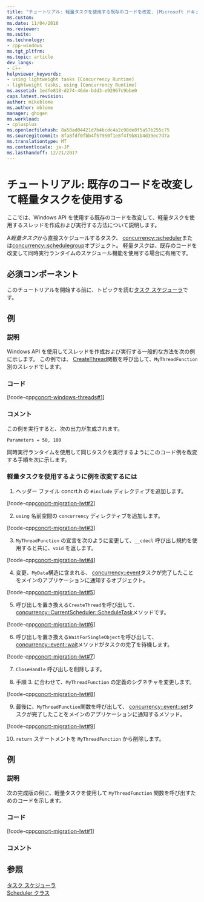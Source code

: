 ```yaml
---
title: "チュートリアル: 軽量タスクを使用する既存のコードを改変. |Microsoft ドキュメント"
ms.custom: 
ms.date: 11/04/2016
ms.reviewer: 
ms.suite: 
ms.technology:
- cpp-windows
ms.tgt_pltfrm: 
ms.topic: article
dev_langs:
- C++
helpviewer_keywords:
- using lightweight tasks [Concurrency Runtime]
- lightweight tasks, using [Concurrency Runtime]
ms.assetid: 1edfe818-d274-46de-bdd3-e92967c9bbe0
caps.latest.revision: 
author: mikeblome
ms.author: mblome
manager: ghogen
ms.workload:
- cplusplus
ms.openlocfilehash: 8a50ad04421d7b4bcdc4a2c98de8f5a57b255c75
ms.sourcegitcommit: 8fa8fdf0fbb4f57950f1e8f4f9b81b4d39ec7d7a
ms.translationtype: MT
ms.contentlocale: ja-JP
ms.lasthandoff: 12/21/2017
---
```

# <a name="walkthrough-adapting-existing-code-to-use-lightweight-tasks"></a>チュートリアル: 既存のコードを改変して軽量タスクを使用する
ここでは、Windows API を使用する既存のコードを改変して、軽量タスクを使用するスレッドを作成および実行する方法について説明します。  
  
 A*軽量タスク*から直接スケジュールするタスク、 [concurrency::scheduler](../../parallel/concrt/reference/scheduler-class.md)または[concurrency::schedulegroup](../../parallel/concrt/reference/schedulegroup-class.md)オブジェクト。 軽量タスクは、既存のコードを改変して同時実行ランタイムのスケジュール機能を使用する場合に有用です。  
  
## <a name="prerequisites"></a>必須コンポーネント  
 このチュートリアルを開始する前に、トピックを読む[タスク スケジューラ](../../parallel/concrt/task-scheduler-concurrency-runtime.md)です。  
  
## <a name="example"></a>例  
  
### <a name="description"></a>説明  
 Windows API を使用してスレッドを作成および実行する一般的な方法を次の例に示します。 この例では、 [CreateThread](http://msdn.microsoft.com/library/windows/desktop/ms682453)関数を呼び出して、`MyThreadFunction`別のスレッドでします。  
  
### <a name="code"></a>コード  
 [!code-cpp[concrt-windows-threads#1](../../parallel/concrt/codesnippet/cpp/walkthrough-adapting-existing-code-to-use-lightweight-tasks_1.cpp)]  
  
### <a name="comments"></a>コメント  
 この例を実行すると、次の出力が生成されます。  
  
```Output  
Parameters = 50, 100  
```  
  
 同時実行ランタイムを使用して同じタスクを実行するようにこのコード例を改変する手順を次に示します。  
  
### <a name="to-adapt-the-example-to-use-a-lightweight-task"></a>軽量タスクを使用するように例を改変するには  
  
1.  ヘッダー ファイル concrt.h の `#include` ディレクティブを追加します。  
  
 [!code-cpp[concrt-migration-lwt#2](../../parallel/concrt/codesnippet/cpp/walkthrough-adapting-existing-code-to-use-lightweight-tasks_2.cpp)]  
  
2.  `using` 名前空間の `concurrency` ディレクティブを追加します。  
  
 [!code-cpp[concrt-migration-lwt#3](../../parallel/concrt/codesnippet/cpp/walkthrough-adapting-existing-code-to-use-lightweight-tasks_3.cpp)]  
  
3.  `MyThreadFunction` の宣言を次のように変更して、`__cdecl` 呼び出し規約を使用すると共に、`void` を返します。  
  
 [!code-cpp[concrt-migration-lwt#4](../../parallel/concrt/codesnippet/cpp/walkthrough-adapting-existing-code-to-use-lightweight-tasks_4.cpp)]  
  
4.  変更、`MyData`構造に含まれる、 [concurrency::event](../../parallel/concrt/reference/event-class.md)タスクが完了したことをメインのアプリケーションに通知するオブジェクト。  
  
 [!code-cpp[concrt-migration-lwt#5](../../parallel/concrt/codesnippet/cpp/walkthrough-adapting-existing-code-to-use-lightweight-tasks_5.cpp)]  
  
5.  呼び出しを置き換える`CreateThread`を呼び出して、 [concurrency::CurrentScheduler::ScheduleTask](reference/currentscheduler-class.md#scheduletask)メソッドです。  

  
 [!code-cpp[concrt-migration-lwt#6](../../parallel/concrt/codesnippet/cpp/walkthrough-adapting-existing-code-to-use-lightweight-tasks_6.cpp)]  
  

6.  呼び出しを置き換える`WaitForSingleObject`を呼び出して、 [concurrency::event::wait](reference/event-class.md#wait)メソッドがタスクの完了を待機します。  

 [!code-cpp[concrt-migration-lwt#7](../../parallel/concrt/codesnippet/cpp/walkthrough-adapting-existing-code-to-use-lightweight-tasks_7.cpp)]  
  
7.  `CloseHandle` 呼び出しを削除します。  
  
8.  手順 3. に合わせて、`MyThreadFunction` の定義のシグネチャを変更します。  
  
 [!code-cpp[concrt-migration-lwt#8](../../parallel/concrt/codesnippet/cpp/walkthrough-adapting-existing-code-to-use-lightweight-tasks_8.cpp)]  
  
9. 最後に、`MyThreadFunction`関数を呼び出して、 [concurrency::event::set](reference/event-class.md#set)タスクが完了したことをメインのアプリケーションに通知するメソッド。  
  
 [!code-cpp[concrt-migration-lwt#9](../../parallel/concrt/codesnippet/cpp/walkthrough-adapting-existing-code-to-use-lightweight-tasks_9.cpp)]  
  
10. `return` ステートメントを `MyThreadFunction` から削除します。  
  
## <a name="example"></a>例  
  
### <a name="description"></a>説明  
 次の完成版の例に、軽量タスクを使用して `MyThreadFunction` 関数を呼び出すためのコードを示します。  
  
### <a name="code"></a>コード  
 [!code-cpp[concrt-migration-lwt#1](../../parallel/concrt/codesnippet/cpp/walkthrough-adapting-existing-code-to-use-lightweight-tasks_10.cpp)]  
  
### <a name="comments"></a>コメント  
  
## <a name="see-also"></a>参照  
 [タスク スケジューラ](../../parallel/concrt/task-scheduler-concurrency-runtime.md)   
 [Scheduler クラス](../../parallel/concrt/reference/scheduler-class.md)

